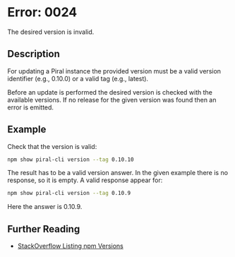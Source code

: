 # Error: 0024

The desired version is invalid.

## Description

For updating a Piral instance the provided version must be a valid version
identifier (e.g., 0.10.0) or a valid tag (e.g., latest).

Before an update is performed the desired version is checked with the available
versions. If no release for the given version was found then an error is emitted.

## Example

Check that the version is valid:

```sh
npm show piral-cli version --tag 0.10.10
```

The result has to be a valid version answer. In the given example there is no
response, so it is empty. A valid response appear for:

```sh
npm show piral-cli version --tag 0.10.9
```

Here the answer is 0.10.9.

## Further Reading

 - [StackOverflow Listing npm Versions](https://stackoverflow.com/questions/41415945/how-to-list-all-versions-of-an-npm-module)
